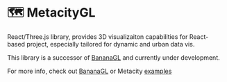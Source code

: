 # 🗺 MetacityGL 

React/Three.js library, provides 3D visualizaiton capabilities for React-based project, especially tailored for dynamic and urban data vis.

This library is a successor of [BananaGL](https://github.com/MetacityTools/BananaGL) and currently under development.

For more info, check out [BananaGL](https://github.com/MetacityTools/BananaGL) or Metacity [examples](https://demo.metacity.cc)








 